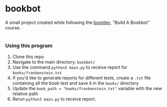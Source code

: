 # bookbot

A small project created while following the [bootdev](https://www.boot.dev/), "Build A Bookbot" course.
#
### Using this program
1. Clone this repo
2. Navigate to the main directory: `bookbot/`
3. Use the command `python3 main.py` to receive report for `books/frankenstein.txt`
4. If you'd like to generate reports for different texts, create a `.txt` file containing all the book text and save it in the `books/` directory
5. Update the `book_path = "books/frankenstein.txt"` variable with the new relative path
6. Rerun `python3 main.py` to receive report.
